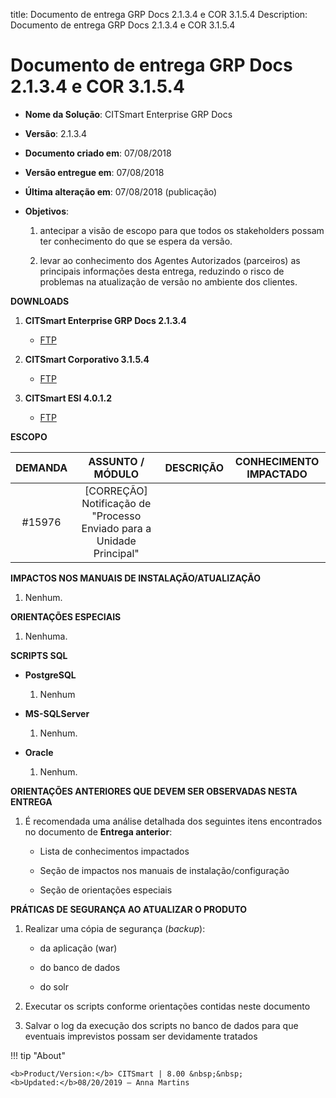 title: Documento de entrega GRP Docs 2.1.3.4 e COR 3.1.5.4
Description: Documento de entrega GRP Docs 2.1.3.4 e COR 3.1.5.4

# Documento de entrega GRP Docs 2.1.3.4 e COR 3.1.5.4

-   **Nome da Solução**: CITSmart Enterprise GRP Docs

-   **Versão**: 2.1.3.4

-   **Documento criado em**: 07/08/2018

-   **Versão entregue em**: 07/08/2018

-   **Última alteração em**: 07/08/2018 (publicação)

-   **Objetivos**:

    1.  antecipar a visão de escopo para que todos os stakeholders possam ter
        conhecimento do que se espera da versão.

    2.  levar ao conhecimento dos Agentes Autorizados (parceiros) as principais
        informações desta entrega, reduzindo o risco de problemas na atualização
        de versão no ambiente dos clientes.

**DOWNLOADS**

1.  **CITSmart Enterprise GRP Docs 2.1.3.4**

    -   [FTP](http://kb.citsmartcloud.com/entregas/papelzero/Enterprise/2.1.3.4/)

2.  **CITSmart Corporativo 3.1.5.4**

    -   [FTP](http://kb.citsmartcloud.com/entregas/corporativo/Enterprise/3.1.5.4/)

3.  **CITSmart ESI 4.0.1.2**

    -   [FTP](http://kb.citsmartcloud.com/entregas/papelzero/Enterprise/2.1.1.0/cit-esi-web-4.0.1.2.war)

**ESCOPO**


| DEMANDA |                            ASSUNTO / MÓDULO                           | DESCRIÇÃO | CONHECIMENTO IMPACTADO |
|:-------:|:---------------------------------------------------------------------:|:---------:|:----------------------:|
|  #15976 | [CORREÇÃO] Notificação de "Processo Enviado para a Unidade Principal" |           |                        |


**IMPACTOS NOS MANUAIS DE INSTALAÇÃO/ATUALIZAÇÃO**

1.  Nenhum.

**ORIENTAÇÕES ESPECIAIS**

1.  Nenhuma.

**SCRIPTS SQL**

-   **PostgreSQL**

    1.  Nenhum

-   **MS-SQLServer**

    1.  Nenhum.

-   **Oracle**

    1.  Nenhum.

**ORIENTAÇÕES ANTERIORES QUE DEVEM SER OBSERVADAS NESTA ENTREGA**

1.  É recomendada uma análise detalhada dos seguintes itens encontrados no
    documento de **Entrega anterior**:

    -   Lista de conhecimentos impactados

    -   Seção de impactos nos manuais de instalação/configuração

    -   Seção de orientações especiais

**PRÁTICAS DE SEGURANÇA AO ATUALIZAR O PRODUTO**

1.  Realizar uma cópia de segurança (*backup*):

    -   da aplicação (war)

    -   do banco de dados

    -   do solr

2.  Executar os scripts conforme orientações contidas neste documento

3.  Salvar o log da execução dos scripts no banco de dados para que eventuais
    imprevistos possam ser devidamente tratados


!!! tip "About"

    <b>Product/Version:</b> CITSmart | 8.00 &nbsp;&nbsp;
    <b>Updated:</b>08/20/2019 – Anna Martins
